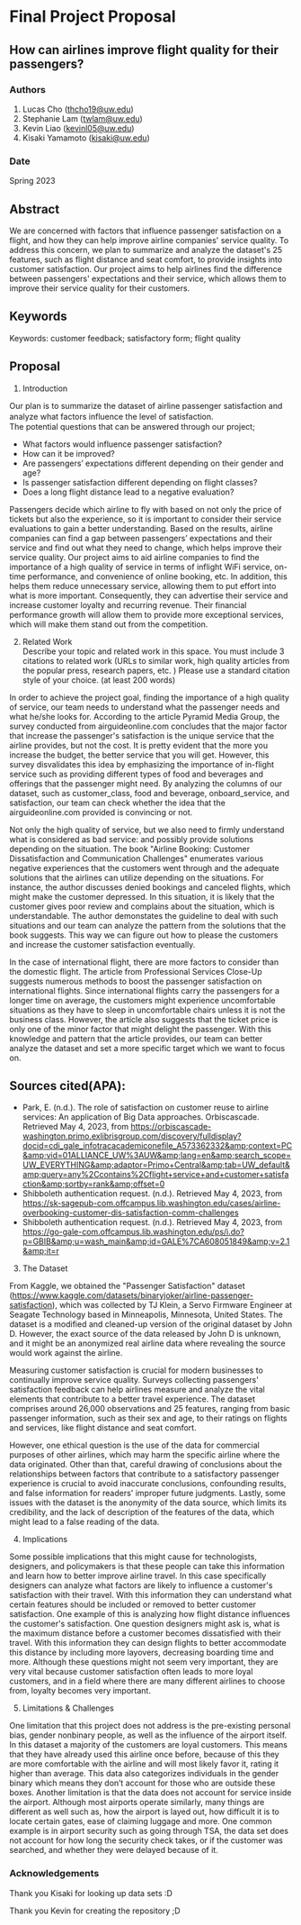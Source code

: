 # Final Project Proposal

## How can airlines improve flight quality for their passengers?

### Authors

1. Lucas Cho (thcho19@uw.edu)
2. Stephanie Lam (twlam@uw.edu)
3. Kevin Liao (kevinl05@uw.edu)
4. Kisaki Yamamoto (kisaki@uw.edu)

### Date

Spring 2023

## Abstract

We are concerned with factors that influence passenger satisfaction on a flight, and how they can help improve airline companies' service quality. To address this concern, we plan to summarize and analyze the dataset's 25 features, such as flight distance and seat comfort, to provide insights into customer satisfaction. Our project aims to help airlines find the difference between passengers' expectations and their service, which allows them to improve their service quality for their customers.

## Keywords

Keywords: customer feedback; satisfactory form; flight quality

## Proposal

1. Introduction

Our plan is to summarize the dataset of airline passenger satisfaction and analyze what factors influence the level of satisfaction.　　　　　　　　　　　　　　　　　　　　　　　　　　　　　　　　　　　　　　　　　　　　　　　　　
The potential questions that can be answered through our project;
-	What factors would influence passenger satisfaction?
-	How can it be improved?
-	Are passengers’ expectations different depending on their gender and age?
-	Is passenger satisfaction different depending on flight classes?
-	Does a long flight distance lead to a negative evaluation?                                       
                                                                                                        
Passengers decide which airline to fly with based on not only the price of tickets but also the experience, so it is important to consider their service evaluations to gain a better understanding. Based on the results, airline companies can find a gap between passengers’ expectations and their service and find out what they need to change, which helps improve their service quality. 
Our project aims to aid airline companies to find the importance of a high quality of service in terms of inflight WiFi service, on-time performance, and convenience of online booking, etc. In addition, this helps them reduce unnecessary service, allowing them to put effort into what is more important. Consequently, they can advertise their service and increase customer loyalty and recurring revenue. Their financial performance growth will allow them to provide more exceptional services, which will make them stand out from the competition.

2. Related Work  
Describe your topic and related work in this space. You must include 3 citations to related work (URLs to similar work, high quality articles from the popular press, research papers, etc. ) Please use a standard citation style of your choice. (at least 200 words)

In order to achieve the project goal, finding the importance of a high quality of service, our team needs to understand what the passenger needs and what he/she looks for. According to the article Pyramid Media Group, the survey conducted from airguideonline.com concludes that the major factor that increase the passenger's satisfaction is the unique service that the airline provides, but not the cost. It is pretty evident that the more you increase the budget, the better service that you will get. However, this survey disvalidates this idea by emphasizing the importance of in-flight service such as providing different types of food and beverages and offerings that the passenger might need. By analyzing the columns of our dataset, such as customer_class, food and beverage, onboard_service, and satisfaction, our team can check whether the idea that the airguideonline.com provided is convincing or not.

Not only the high quality of service, but we also need to firmly understand what is considered as bad service: and possibly provide solutions depending on the situation. The book "Airline Booking: Customer Dissatisfaction and Communication Challenges" enumerates various negative experiences that the customers went through and the adequate solutions that the airlines can utilize depending on the situations. For instance, the author discusses denied bookings and canceled flights, which might make the customer depressed. In this situation, it is likely that the customer gives poor review and complains about the situation, which is understandable. The author demonstates the guideline to deal with such situations and our team can analyze the pattern from the solutions that the book suggests. This way we can figure out how to please the customers and increase the customer satisfaction eventually.

In the case of international flight, there are more factors to consider than the domestic flight. The article from Professional Services Close-Up suggests numerous methods to boost the passenger satisfaction on international flights. Since international flights carry the passengers for a longer time on average, the customers might experience uncomfortable situations as they have to sleep in uncomfortable chairs unless it is not the business class. However, the article also suggests that the ticket price is only one of the minor factor that might delight the passenger. With this knowledge and pattern that the article provides, our team can better analyze the dataset and set a more specific target which we want to focus on.  


## Sources cited(APA):
* Park, E. (n.d.). The role of satisfaction on customer reuse to airline services: An application of Big Data approaches. Orbiscascade. Retrieved May 4, 2023, from https://orbiscascade-washington.primo.exlibrisgroup.com/discovery/fulldisplay?docid=cdi_gale_infotracacademiconefile_A573362332&amp;context=PC&amp;vid=01ALLIANCE_UW%3AUW&amp;lang=en&amp;search_scope=UW_EVERYTHING&amp;adaptor=Primo+Central&amp;tab=UW_default&amp;query=any%2Ccontains%2Cflight+service+and+customer+satisfaction&amp;sortby=rank&amp;offset=0 
* Shibboleth authentication request. (n.d.). Retrieved May 4, 2023, from https://sk-sagepub-com.offcampus.lib.washington.edu/cases/airline-overbooking-customer-dis-satisfaction-comm-challenges 
* Shibboleth authentication request. (n.d.). Retrieved May 4, 2023, from https://go-gale-com.offcampus.lib.washington.edu/ps/i.do?p=GBIB&amp;u=wash_main&amp;id=GALE%7CA608051849&amp;v=2.1&amp;it=r 


3. The Dataset


From Kaggle, we obtained the "Passenger Satisfaction" dataset (https://www.kaggle.com/datasets/binaryjoker/airline-passenger-satisfaction), which was collected by TJ Klein, a Servo Firmware Engineer at Seagate Technology based in Minneapolis, Minnesota, United States. The dataset is a modified and cleaned-up version of the original dataset by John D. However, the exact source of the data released by John D is unknown, and it might be an anonymized real airline data where revealing the source would work against the airline. 

Measuring customer satisfaction is crucial for modern businesses to continually improve service quality. Surveys collecting passengers' satisfaction feedback can help airlines measure and analyze the vital elements that contribute to a better travel experience. The dataset comprises around 26,000 observations and 25 features, ranging from basic passenger information, such as their sex and age, to their ratings on flights and services, like flight distance and seat comfort. 

However, one ethical question is the use of the data for commercial purposes of other airlines, which may harm the specific airline where the data originated. Other than that, careful drawing of conclusions about the relationships between factors that contribute to a satisfactory passenger experience is crucial to avoid inaccurate conclusions, confounding results, and false information for readers' improper future judgments. Lastly, some issues with the dataset is the anonymity of the data source, which limits its credibility, and the lack of description of the features of the data, which might lead to a false reading of the data.

4. Implications

Some possible implications that this might cause for technologists, designers, and policymakers is that these people can take this information and learn how to better improve airline travel. In this case specifically designers can analyze what factors are likely to influence a customer's satisfaction with their travel. With this information they can understand what certain features should be included or removed to better customer satisfaction. One example of this is analyzing how flight distance influences the customer's satisfaction. One question designers might ask is, what is the maximum distance before a customer becomes dissatisfied with their travel. With this information they can design flights to better accommodate this distance by including more layovers, decreasing boarding time and more. Although these questions might not seem very important, they are very vital because customer satisfaction often leads to more loyal customers, and in a field where there are many different airlines to choose from, loyalty becomes very important. 

5. Limitations & Challenges

One limitation that this project does not address is the pre-existing personal bias, gender nonbinary people, as well as the influence of the airport itself. In this dataset a majority of the customers are loyal customers. This means that they have already used this airline once before, because of this they are more comfortable with the airline and will most likely favor it, rating it higher than average. This data also categorizes individuals in the gender binary which means they don’t account for those who are outside these boxes. Another limitation is that the data does not account for service inside the airport. Although most airports operate similarly, many things are different as well such as, how the airport is layed out, how difficult it is to locate certain gates, ease of claiming luggage and more. One common example is in airport security such as going through TSA, the data set does not account for how long the security check takes, or if the customer was searched, and whether they were delayed because of it.  


### Acknowledgements

Thank you Kisaki for looking up data sets :D

Thank you Kevin for creating the repository ;D
